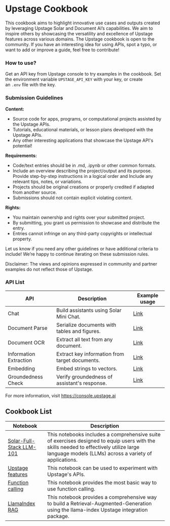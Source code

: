 
# Upstage Cookbook

This cookbook aims to highlight innovative use cases and outputs created by leveraging Upstage Solar and Document AI’s capabilities. We aim to inspire others by showcasing the versatility and excellence of Upstage features across various domains. The Upstage cookbook is open to the community. If you have an interesting idea for using APIs, spot a typo, or want to add or improve a guide, feel free to contribute!

### How to use? 

Get an API key from Upstage console to try examples in the cookbook. Set the environment variable `UPSTAGE_API_KEY` with your key, or create an `.env` file with the key.


### Submission Guidelines


**Content:**

- Source code for apps, programs, or computational projects assisted by the Upstage APIs.
- Tutorials, educational materials, or lesson plans developed with the Upstage APIs.
- Any other interesting applications that showcase the Upstage API's potential!

**Requirements:**

- Code/text entries should be in .md, .ipynb or other common formats.
- Include an overview describing the project/output and its purpose. Provide step-by-step instructions in a logical order and Include any relevant tips, notes, or variations.
- Projects should be original creations or properly credited if adapted from another source.
- Submissions should not contain explicit violating content.

**Rights:**

- You maintain ownership and rights over your submitted project.
- By submitting, you grant us permission to showcase and distribute the entry.
- Entries cannot infringe on any third-party copyrights or intellectual property.

Let us know if you need any other guidelines or have additional criteria to include! We’re happy to continue iterating on these submission rules.

Disclaimer: The views and opinions expressed in community and partner examples do not reflect those of Upstage.


### API List

| API | Description | Example usage |
| --- | --- | --- |
| Chat | Build assistants using Solar Mini Chat. | [Link](https://console.upstage.ai/docs/capabilities/chat) |
| Document Parse | Serialize documents with tables and figures. | [Link](https://console.upstage.ai/docs/capabilities/document-digitization/document-parsing) |
| Document OCR | Extract all text from any document. | [Link](https://console.upstage.ai/docs/capabilities/document-digitization/document-ocr) | 
| Information Extraction | Extract key information from target documents. | [Link](https://console.upstage.ai/docs/capabilities/information-extraction) | 
| Embedding | Embed strings to vectors. | [Link](https://console.upstage.ai/docs/capabilities/embeddings) |
| Groundedness Check | Verify groundedness of assistant's response. | [Link](https://console.upstage.ai/docs/capabilities/groundedness-checking) |

For more information, visit https://console.upstage.ai


## Cookbook List

| Notebook | Description |
| --- | --- |
| [Solar-Full-Stack LLM-101](https://github.com/UpstageAI/cookbook/blob/main/Solar-Fullstack-LLM-101) | This notebooks includes a comprehensive suite of exercises designed to equip users with the skills needed to effectively utilize large language models (LLMs) across a variety of applications. |
| [Upstage features](https://github.com/UpstageAI/cookbook/blob/main/upstage.ipynb) | This notebook can be used to experiment with Upstage's APIs.  |
| [Function calling](https://github.com/UpstageAI/cookbook/blob/main/function_calling.ipynb) | This notebook provides the most basic way to use function calling. |
| [LlamaIndex RAG](https://github.com/UpstageAI/cookbook/blob/main/llamaindex_rag.ipynb) | This notebook provides a comprehensive way to build a Retrieval-Augmented-Generation using the llama-index Upstage integration package. |
